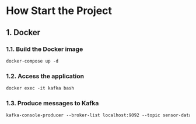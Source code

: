 # How Start the Project

## 1. Docker

### 1.1. Build the Docker image

```txt
docker-compose up -d
```

### 1.2. Access the application

```txt
docker exec -it kafka bash
```

### 1.3. Produce messages to Kafka

```txt
kafka-console-producer --broker-list localhost:9092 --topic sensor-data
```
